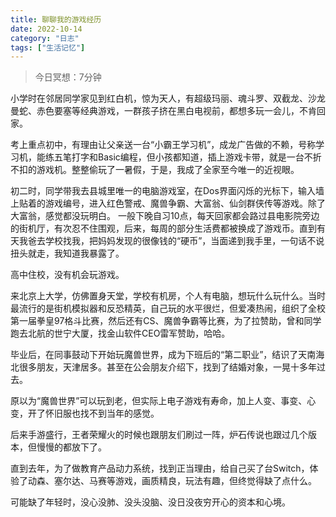 ```yaml
---
title: 聊聊我的游戏经历
date: 2022-10-14
category: "日志"
tags: ["生活记忆"]
---
```

> 今日冥想：7分钟

小学时在邻居同学家见到红白机，惊为天人，有超级玛丽、魂斗罗、双截龙、沙龙曼蛇、赤色要塞等经典游戏，一群孩子挤在黑白电视前，都想多玩一会儿，不肯回家。

考上重点初中，有理由让父亲送一台“小霸王学习机”，成龙广告做的不赖，号称学习机，能练五笔打字和Basic编程，但小孩都知道，插上游戏卡带，就是一台不折不扣的游戏机。整整偷玩了一暑假，于是，我成了全家至今唯一的近视眼。

初二时，同学带我去县城里唯一的电脑游戏室，在Dos界面闪烁的光标下，输入墙上贴着的游戏编号，进入红色警戒、魔兽争霸、大富翁、仙剑群侠传等游戏。除了大富翁，感觉都没玩明白。
一般下晚自习10点，每天回家都会路过县电影院旁边的街机厅，有次忍不住围观，后来，每周的部分生活费都被换成了游戏币。直到有天我爸去学校找我，把妈妈发现的很像钱的“硬币”，当面递到我手里，一句话不说扭头就走，我知道我暴露了。

高中住校，没有机会玩游戏。

来北京上大学，仿佛置身天堂，学校有机房，个人有电脑，想玩什么玩什么。当时最流行的是街机模拟器和反恐精英，自己玩的水平很烂，但爱凑热闹，组织了全校第一届拳皇97格斗比赛，然后还有CS、魔兽争霸等比赛，为了拉赞助，曾和同学跑去北航的世宁大厦，找金山软件CEO雷军赞助，哈哈。

毕业后，在同事鼓动下开始玩魔兽世界，成为下班后的“第二职业”，结识了天南海北很多朋友，天津居多。甚至在公会朋友介绍下，找到了结婚对象，一晃十多年过去。

原以为“魔兽世界”可以玩到老，但实际上电子游戏有寿命，加上人变、事变、心变，开了怀旧服也找不到当年的感觉。

后来手游盛行，王者荣耀火的时候也跟朋友们刷过一阵，炉石传说也跟过几个版本，但慢慢的都放下了。

直到去年，为了做教育产品动力系统，找到正当理由，给自己买了台Switch，体验了动森、塞尔达、马赛等游戏，画质精良，玩法有趣，但终觉得缺了点什么。

可能缺了年轻时，没心没肺、没头没脑、没日没夜穷开心的资本和心境。






